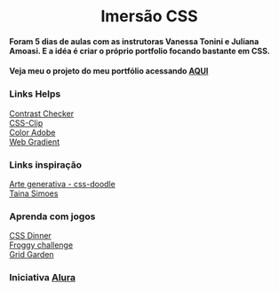 <h1 align="center">
Imersão CSS
</h1>

#### Foram 5 dias de aulas com as instrutoras Vanessa Tonini e Juliana Amoasi. E a idéa é criar o próprio portfolio focando bastante em CSS.

#### Veja meu o projeto do meu portfólio acessando **[AQUI](https://rafael2s.github.io/imersao-css/)**
 

### Links Helps
[Contrast Checker](https://contrastchecker.com/)<br />
[CSS-Clip](https://bennettfeely.com/clippy/)<br />
[Color Adobe](https://color.adobe.com/pt/create)<br />
[Web Gradient](https://webgradients.com/)<br />

### Links inspiração
[Arte generativa - css-doodle](https://css-doodle.com/)<br />
[Taina Simoes](http://tainasimoes.com.br/generative-art/)

### Aprenda com jogos
[CSS Dinner](https://flukeout.github.io/)<br />
[Froggy challenge](http://flexboxfroggy.com/)<br />
[Grid Garden](https://cssgridgarden.com/)

### Iniciativa [Alura](https://www.alura.com.br/)
